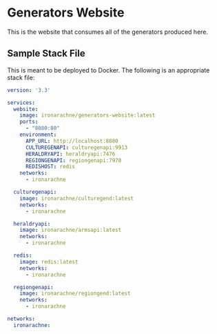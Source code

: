# Generators Website

This is the website that consumes all of the generators produced here.

## Sample Stack File

This is meant to be deployed to Docker. The following is an appropriate stack file:

```YAML
version: '3.3'

services:
  website:
    image: ironarachne/generators-website:latest
    ports:
      - "8080:80"
    environment:
      APP_URL: http://localhost:8080
      CULTUREGENAPI: culturegenapi:9913
      HERALDRYAPI: heraldryapi:7476
      REGIONGENAPI: regiongenapi:7970
      REDISHOST: redis
    networks:
      - ironarachne

  culturegenapi:
    image: ironarachne/culturegend:latest
    networks:
      - ironarachne

  heraldryapi:
    image: ironarachne/armsapi:latest
    networks:
      - ironarachne

  redis:
    image: redis:latest
    networks:
      - ironarachne

  regiongenapi:
    image: ironarachne/regiongend:latest
    networks:
      - ironarachne

networks:
  ironarachne:
```